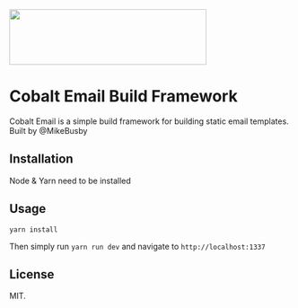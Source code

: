 <img src="http://assets.busby.design/img/cobalt-logo.png" width="351" height="99">

# Cobalt Email Build Framework

Cobalt Email is a simple build framework for building static email templates. Built by @MikeBusby

## Installation

Node & Yarn need to be installed

## Usage

```yarn install```

Then simply run ```yarn run dev``` and navigate to ```http://localhost:1337```

## License

MIT.
